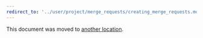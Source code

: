 ```yaml
---
redirect_to: '../user/project/merge_requests/creating_merge_requests.md'
---
```


This document was moved to [another location](../user/project/merge_requests/creating_merge_requests.md).

<!-- This redirect file can be deleted after February 1, 2021. -->
<!-- Before deletion, see: https://docs.gitlab.com/ee/development/documentation/#move-or-rename-a-page -->
